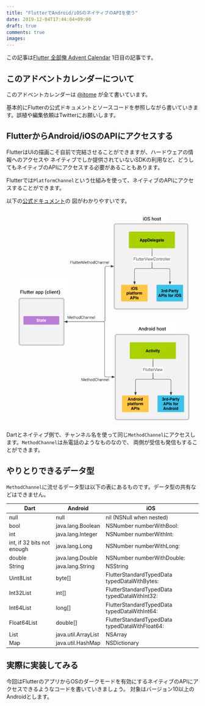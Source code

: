 ```yaml
---
title: "FlutterでAndroid/iOSのネイティブのAPIを使う"
date: 2019-12-04T17:44:04+09:00
draft: true
comments: true
images:
---
```


この記事は[Flutter 全部俺 Advent Calendar](https://adventar.org/calendars/4140) 1日目の記事です。


## このアドベントカレンダーについて
このアドベントカレンダーは [@itome](https://twitter.com/itometeam) が全て書いています。

基本的にFlutterの公式ドキュメントとソースコードを参照しながら書いていきます。誤植や編集依頼はTwitterにお願いします。

## FlutterからAndroid/iOSのAPIにアクセスする
FlutterはUIの描画こそ自前で完結させることができますが、ハードウェアの情報へのアクセスや
ネイティブでしか提供されていないSDKの利用など、どうしてもネイティブのAPIにアクセスする必要があることもあります。

Flutterでは`PlatformChannel`という仕組みを使って、ネイティブのAPIにアクセスすることができます。

以下の[公式ドキュメント](https://flutter.dev/docs/development/platform-integration/platform-channels)の
図がわかりやすいです。

![platform channel](./platform_channels.png)

Dartとネイティブ側で、チャンネル名を使って同じ`MethodChannel`にアクセスします。`MethodChannel`は糸電話のようなものなので、
両側が受信も発信もすることができます。

## やりとりできるデータ型
`MethodChannel`に流せるデータ型は以下の表にあるものです。データ型の共有などはできません。

| Dart                       | Android             | iOS                                            |
|----------------------------|---------------------|------------------------------------------------|
| null                       | null                | nil (NSNull when nested)                       |
| bool                       | java.lang.Boolean   | NSNumber numberWithBool:                       |
| int                        | java.lang.Integer   | NSNumber numberWithInt:                        |
| int, if 32 bits not enough | java.lang.Long      | NSNumber numberWithLong:                       |
| double                     | java.lang.Double    | NSNumber numberWithDouble:                     |
| String                     | java.lang.String    | NSString                                       |
| Uint8List                  | byte[]              | FlutterStandardTypedData typedDataWithBytes:   |
| Int32List                  | int[]               | FlutterStandardTypedData typedDataWithInt32:   |
| Int64List                  | long[]              | FlutterStandardTypedData typedDataWithInt64:   |
| Float64List                | double[]            | FlutterStandardTypedData typedDataWithFloat64: |
| List                       | java.util.ArrayList | NSArray                                        |
| Map                        | java.util.HashMap   | NSDictionary                                   |

## 実際に実装してみる
今回はFlutterのアプリからOSのダークモードを有効にするネイティブのAPIにアクセスできるようなコードを書いていきましょう。
対象はバージョン10以上のAndroidとします。
